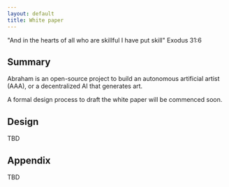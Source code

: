 ```yaml
---
layout: default
title: White paper
---
```


"And in the hearts of all who are skillful I have put skill" Exodus 31:6

## Summary

Abraham is an open-source project to build an autonomous artificial artist (AAA), or a decentralized AI that generates art. 

A formal design process to draft the white paper will be commenced soon.

## Design

TBD

## Appendix

TBD